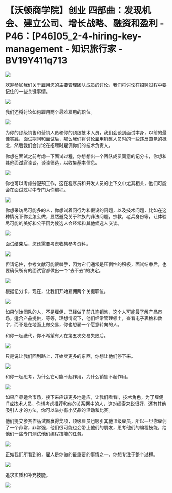 # 【沃顿商学院】创业 四部曲：发现机会、建立公司、增长战略、融资和盈利 - P46：[P46]05_2-4-hiring-key-management - 知识旅行家 - BV19Y411q713

![](img/41b033145a231ae931bbe609d3275808_0.png)

欢迎参加我们关于雇用您的主要管理团队成员的讨论，我们将讨论在招聘过程中要记住的一些关键事情。

![](img/41b033145a231ae931bbe609d3275808_2.png)

我们还将讨论如何雇用两个最难雇用的职位。

![](img/41b033145a231ae931bbe609d3275808_4.png)

为你的顶级销售和营销人员和你的顶级技术人员，我们会谈到面试本身，以前的最佳实践，面试期间和面试后，那么我们将讨论雇用销售人员时的一些违反直觉的概念，然后我们会讨论在招聘时雇佣你们的技术负责人。

你想在面试之前考虑一下面试过程，你想想出一个团队成员同意的记分卡，你想和其他面试官谈谈，谈谈筛选，以收集基本信息。



![](img/41b033145a231ae931bbe609d3275808_6.png)

你也可以考虑分配预工作，这在程序员和开发人员的上下文中尤其相关，他们可能会在面试过程中专门为你编程。

![](img/41b033145a231ae931bbe609d3275808_8.png)

你想采访尽可能多的人，你想试着问行为和假设的问题，以及技术问题，比如在这种情况下你会怎么做，显然避免关于种族的非法问题，宗教，老兵身份等，让体验尽可能的美好和公平因为候选人会经常和其他候选人交谈。



![](img/41b033145a231ae931bbe609d3275808_10.png)

面试结束后，您还需要考虑收集参考资料。

![](img/41b033145a231ae931bbe609d3275808_12.png)

但请记住，参考文献可能很棘手，因为它们通常是压倒性的积极，面试结束后，也要确保所有的面试官都做出一个“去不去”的决定。



![](img/41b033145a231ae931bbe609d3275808_14.png)

根据记分卡，现在，让我们开始雇佣两个关键职位。

![](img/41b033145a231ae931bbe609d3275808_16.png)

如果创始团队的人，不是雇佣，已经做了前几笔销售，这个人可能最了解产品市场，适合产品提供，等等，理想情况下，他们经常管理领土，查看电子表格和数字，而不是在地面上做交易，你也想雇一个愿意转向的人。

和你一起迭代，你不希望有人在第五次交易失败后。

![](img/41b033145a231ae931bbe609d3275808_18.png)

只是说让我们回到路上，开始卖更多的东西，你想让他们停下来。

![](img/41b033145a231ae931bbe609d3275808_20.png)

和你一起思考，为什么它可能不起作用，为什么销售不起作用。

![](img/41b033145a231ae931bbe609d3275808_22.png)

如果产品适合市场，接下来应该更多地适应，让我们看看I，技术角色，为了雇佣IT或技术人员，你想考虑推荐和你的关系网中的人，这对线索来说很好，还有其他吸引人才的方法，你可以举办有小奖品的活动和比赛。

他们提交参赛作品试图赢得奖项，顶级雇员也吸引其他顶级雇员，所以一旦你雇佣了一个非常，非常强，他们很可能也会带上他们的朋友，思考他们的编程技能，给他们一些专门测试他们编程技能的任务。



![](img/41b033145a231ae931bbe609d3275808_24.png)

正如我们所看到的，雇人是你做的最重要的事情之一，你想专注于整个过程。

![](img/41b033145a231ae931bbe609d3275808_26.png)

追求实质和补充技能。

![](img/41b033145a231ae931bbe609d3275808_28.png)